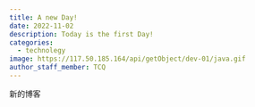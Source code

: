 ```yaml
---
title: A new Day!
date: 2022-11-02
description: Today is the first Day!
categories:
  - technolegy
image: https://117.50.185.164/api/getObject/dev-01/java.gif
author_staff_member: TCQ
---
```


新的博客
